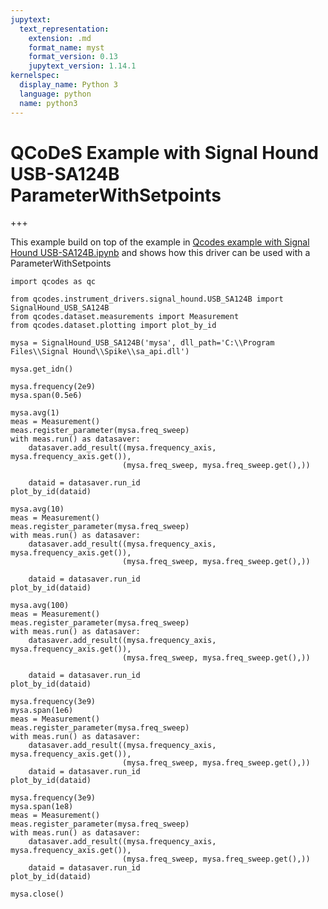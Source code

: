```yaml
---
jupytext:
  text_representation:
    extension: .md
    format_name: myst
    format_version: 0.13
    jupytext_version: 1.14.1
kernelspec:
  display_name: Python 3
  language: python
  name: python3
---
```


# QCoDeS Example with Signal Hound USB-SA124B ParameterWithSetpoints

+++

This example build on top of the example in [Qcodes example with Signal Hound USB-SA124B.ipynb](Qcodes-example-with-Signal-Hound-USB-SA124B.ipynb) and shows how this driver can be used with a ParameterWithSetpoints

```{code-cell} ipython3
import qcodes as qc
```

```{code-cell} ipython3
from qcodes.instrument_drivers.signal_hound.USB_SA124B import SignalHound_USB_SA124B
from qcodes.dataset.measurements import Measurement
from qcodes.dataset.plotting import plot_by_id
```

```{code-cell} ipython3
mysa = SignalHound_USB_SA124B('mysa', dll_path='C:\\Program Files\\Signal Hound\\Spike\\sa_api.dll')
```

```{code-cell} ipython3
mysa.get_idn()
```

```{code-cell} ipython3
mysa.frequency(2e9)
mysa.span(0.5e6)
```

```{code-cell} ipython3
mysa.avg(1)
meas = Measurement()
meas.register_parameter(mysa.freq_sweep)
with meas.run() as datasaver:
    datasaver.add_result((mysa.frequency_axis, mysa.frequency_axis.get()),
                         (mysa.freq_sweep, mysa.freq_sweep.get(),))

    dataid = datasaver.run_id
plot_by_id(dataid)
```

```{code-cell} ipython3
mysa.avg(10)
meas = Measurement()
meas.register_parameter(mysa.freq_sweep)
with meas.run() as datasaver:
    datasaver.add_result((mysa.frequency_axis, mysa.frequency_axis.get()),
                         (mysa.freq_sweep, mysa.freq_sweep.get(),))

    dataid = datasaver.run_id
plot_by_id(dataid)
```

```{code-cell} ipython3
mysa.avg(100)
meas = Measurement()
meas.register_parameter(mysa.freq_sweep)
with meas.run() as datasaver:
    datasaver.add_result((mysa.frequency_axis, mysa.frequency_axis.get()),
                         (mysa.freq_sweep, mysa.freq_sweep.get(),))

    dataid = datasaver.run_id
plot_by_id(dataid)
```

```{code-cell} ipython3
mysa.frequency(3e9)
mysa.span(1e6)
meas = Measurement()
meas.register_parameter(mysa.freq_sweep)
with meas.run() as datasaver:
    datasaver.add_result((mysa.frequency_axis, mysa.frequency_axis.get()),
                         (mysa.freq_sweep, mysa.freq_sweep.get(),))
    dataid = datasaver.run_id
plot_by_id(dataid)
```

```{code-cell} ipython3
mysa.frequency(3e9)
mysa.span(1e8)
meas = Measurement()
meas.register_parameter(mysa.freq_sweep)
with meas.run() as datasaver:
    datasaver.add_result((mysa.frequency_axis, mysa.frequency_axis.get()),
                         (mysa.freq_sweep, mysa.freq_sweep.get(),))
    dataid = datasaver.run_id
plot_by_id(dataid)
```

```{code-cell} ipython3
mysa.close()
```
